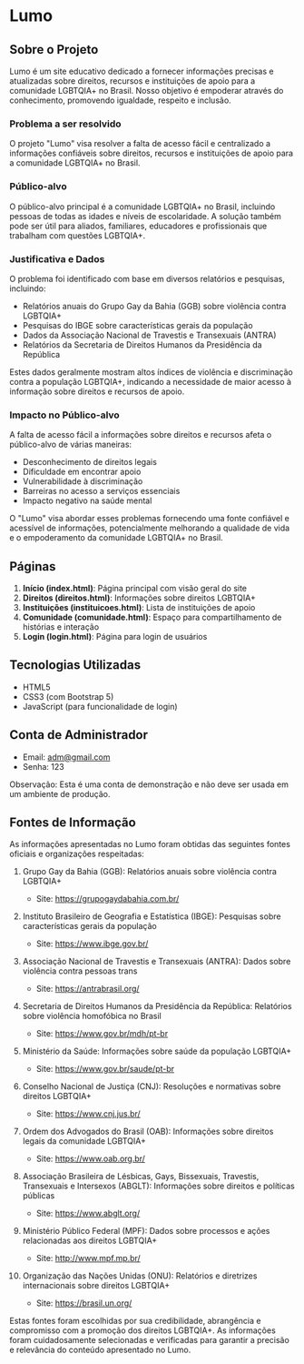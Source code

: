 # Lumo

## Sobre o Projeto

Lumo é um site educativo dedicado a fornecer informações precisas e atualizadas sobre direitos, recursos e instituições de apoio para a comunidade LGBTQIA+ no Brasil. Nosso objetivo é empoderar através do conhecimento, promovendo igualdade, respeito e inclusão.

### Problema a ser resolvido
O projeto "Lumo" visa resolver a falta de acesso fácil e centralizado a informações confiáveis sobre direitos, recursos e instituições de apoio para a comunidade LGBTQIA+ no Brasil.

### Público-alvo
O público-alvo principal é a comunidade LGBTQIA+ no Brasil, incluindo pessoas de todas as idades e níveis de escolaridade. A solução também pode ser útil para aliados, familiares, educadores e profissionais que trabalham com questões LGBTQIA+.

### Justificativa e Dados
O problema foi identificado com base em diversos relatórios e pesquisas, incluindo:
- Relatórios anuais do Grupo Gay da Bahia (GGB) sobre violência contra LGBTQIA+
- Pesquisas do IBGE sobre características gerais da população
- Dados da Associação Nacional de Travestis e Transexuais (ANTRA)
- Relatórios da Secretaria de Direitos Humanos da Presidência da República

Estes dados geralmente mostram altos índices de violência e discriminação contra a população LGBTQIA+, indicando a necessidade de maior acesso à informação sobre direitos e recursos de apoio.

### Impacto no Público-alvo
A falta de acesso fácil a informações sobre direitos e recursos afeta o público-alvo de várias maneiras:
- Desconhecimento de direitos legais
- Dificuldade em encontrar apoio
- Vulnerabilidade à discriminação
- Barreiras no acesso a serviços essenciais
- Impacto negativo na saúde mental

O "Lumo" visa abordar esses problemas fornecendo uma fonte confiável e acessível de informações, potencialmente melhorando a qualidade de vida e o empoderamento da comunidade LGBTQIA+ no Brasil.

## Páginas

1. **Início (index.html)**: Página principal com visão geral do site
2. **Direitos (direitos.html)**: Informações sobre direitos LGBTQIA+
3. **Instituições (instituicoes.html)**: Lista de instituições de apoio
4. **Comunidade (comunidade.html)**: Espaço para compartilhamento de histórias e interação
5. **Login (login.html)**: Página para login de usuários

## Tecnologias Utilizadas

- HTML5
- CSS3 (com Bootstrap 5)
- JavaScript (para funcionalidade de login)

## Conta de Administrador

- Email: adm@gmail.com
- Senha: 123

Observação: Esta é uma conta de demonstração e não deve ser usada em um ambiente de produção.

## Fontes de Informação

As informações apresentadas no Lumo foram obtidas das seguintes fontes oficiais e organizações respeitadas:

1. Grupo Gay da Bahia (GGB): Relatórios anuais sobre violência contra LGBTQIA+
   - Site: https://grupogaydabahia.com.br/

2. Instituto Brasileiro de Geografia e Estatística (IBGE): Pesquisas sobre características gerais da população
   - Site: https://www.ibge.gov.br/

3. Associação Nacional de Travestis e Transexuais (ANTRA): Dados sobre violência contra pessoas trans
   - Site: https://antrabrasil.org/

4. Secretaria de Direitos Humanos da Presidência da República: Relatórios sobre violência homofóbica no Brasil
   - Site: https://www.gov.br/mdh/pt-br

5. Ministério da Saúde: Informações sobre saúde da população LGBTQIA+
   - Site: https://www.gov.br/saude/pt-br

6. Conselho Nacional de Justiça (CNJ): Resoluções e normativas sobre direitos LGBTQIA+
   - Site: https://www.cnj.jus.br/

7. Ordem dos Advogados do Brasil (OAB): Informações sobre direitos legais da comunidade LGBTQIA+
   - Site: https://www.oab.org.br/

8. Associação Brasileira de Lésbicas, Gays, Bissexuais, Travestis, Transexuais e Intersexos (ABGLT): Informações sobre direitos e políticas públicas
   - Site: https://www.abglt.org/

9. Ministério Público Federal (MPF): Dados sobre processos e ações relacionadas aos direitos LGBTQIA+
   - Site: http://www.mpf.mp.br/

10. Organização das Nações Unidas (ONU): Relatórios e diretrizes internacionais sobre direitos LGBTQIA+
    - Site: https://brasil.un.org/

Estas fontes foram escolhidas por sua credibilidade, abrangência e compromisso com a promoção dos direitos LGBTQIA+. As informações foram cuidadosamente selecionadas e verificadas para garantir a precisão e relevância do conteúdo apresentado no Lumo.

